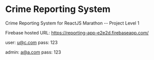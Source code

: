 # Crime Reporting System
Crime Reporting System for ReactJS Marathon -- Project Level 1

Firebase hosted URL:
https://reporting-app-e2e2d.firebaseapp.com/


user: u@c.com
pass: 123


admin: a@a.com
pass: 123
